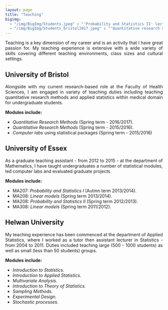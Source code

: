 ```yaml
---
layout: page
title: "Teaching"
bigimg:
  - "/img/BigImg/Students.jpeg" : "'Probability and Statistics II' lecture, University of Essex, Spring 2013"
  - "/img/BigImg/Students_bristol2017.jpeg" : "'Quantitative research methods' tutorial, University of Bristol, Spring 2017"
---
```

<p align="justify">
Teaching is a key dimension of my career and is an activity that I have great passion for. My teaching experience is extensive with a wide variety of skills covering different teaching environments, class sizes and cultural settings.
</p>

## University of Bristol
<p align="justify">
Alongside with my current research-based role at the Faculty of Health Sciences, I am engaged in variety  of  teaching  duties including teaching quantitative research methods and applied statistics within medical domain for undergraduate students.
</p>

**Modules include:**
  - *Quantitative Research Methods* (Spring term - 2016/2017).
  - *Quantitative Research Methods* (Spring term - 2015/2016).
  - *Computer labs* using statistical packages (Spring term - 2015/2016)
  
## University of Essex
<p align="justify">
As a graduate teaching assistant - from 2012 to 2015 - at the department of Mathematics, I have taught undergraduates a number of statistical modules, led computer labs and evaluated graduate projects.
</p>

**Modules include:**
  - MA207: *Probability and Statistics I* (Autmn term 2013/2014).
  - MA208: *Linear models* (Spring term 2013/2014).
  - MA208: *Probability and Statistics II* (Spring term 2012/2013).
  - MA308: *Linear models* (Spring term 2011/2012).
  
## Helwan University
<p align="justify">
My teaching experience has been commenced at the department of Applied Statistics, where I worked as a tutor then assistant lecturer in Statistics - from 2004 to 2011. Duties included teaching large (500 - 1000 students) as well as small (less than 50 students) groups.
</p>

**Modules include:**
  - *Introduction to Statistics.*
  - *Introduction to Applied Statistics.*
  - *Multivariate Analysis.*
  - *Introduction to Theory of Statistics.*
  - *Sampling Methods.*
  - *Experimental Design.*
  - *Stochastic processes.*